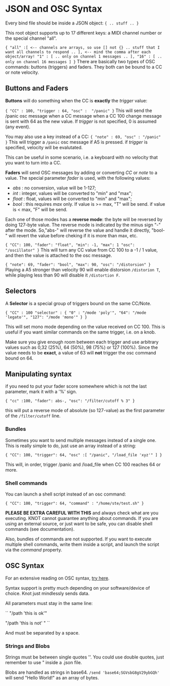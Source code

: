 # JSON and OSC Syntax

Every bind file should be inside a JSON object:
``
{
  .. stuff ..
}
``

This root object supports up to 17 different keys: a MIDI channel number or the special channel "all".

``
{
  "all" :[ <-- channels are arrays, so use [] not {}
    .. stuff that I want all channels to respond ..
  ], <-- mind the comma after each object/array!
  "1" : [
    .. only on channel 1 messages ..
  ],
  "16" : [
    .. only on channel 16 messages
  ]
}
``
There are basically two types of OSC commands: buttons (triggers) and faders.
They both can be bound to a CC or  note velocity. 

## Buttons and Faders
**Buttons** will do something when the CC is **exactly** the *trigger* value:

``
{
  "CC" : 100,
  "trigger : 64,
  "osc" :  "/panic"
}
``
This will send the /panic osc message when a CC message when a CC 100 change message is sent
with 64 as the new value. If *trigger* is not specified, 0 is assumed (any event).

You may also use a key instead of a CC:
``
{
  "note" : 69,
  "osc" : "/panic"
}
``
This will trigger a ``/panic`` osc message if A5 is pressed. if *trigger* is specified, velocity will be evalutated.

This can be useful in some scenario, i.e. a keyboard with no velocity that you want to turn into a CC.

**Faders** will send OSC messages by adding or converting *CC* or *note* to a value. The special parameter *fader* is used, with 
the following values:

- *abs* : no conversion, value will be 1-127;
- *int* : integer, values will be converted to "min" and "max";
- *float* : float, values will be converted to "min" and "max";
- *bool* : this requires *max* only. If value is >= max, "T" will be send. if value is < max, "F" will be send.

Each one of those modes has a **reverse mode**: the byte will be reversed by doing 127-byte value. The reverse mode is indicated
by the minus sign "-" after the mode. So,"abs-" will reverse the value and handle it directly, "bool-" will revert the value before cheking if it
is more than max, etc.

``
{
  "CC": 100,
  "fader": "float",
  "min": -1,
  "max": 1
  "osc": "/oscillator"
}
``
This will turn any CC value from CC 100 to a -1 / 1 value, and then the value is attached to the osc message.

``
{
  "note": 69,
  "fader": "bool",
  "max": 90,
  "osc": "/distorsion"
}
``
Playing a A5 stronger than velocity 90 will enable distorsion ```/distorion T```, 
      while playing less than 90 will disable it ```/distortion F```.

## Selectors
A **Selector** is a special group of triggers bound on the same CC/Note.

``
{
  "CC" : 100
  "selector" : {
    "0" : "/mode 'poly'",
    "64": "/mode 'legato'",
    "127": "/mode 'mono'"
  }
}
``

This will set mono mode depending on the value received on CC 100. This is useful if
you want similar commands on the same trigger, i.e. on a knob.

Make sure you give enough room between each trigger and use arbitrary values
such as 0,32 (25%), 64 (50%), 98 (75%) or 127 (100%). Since the value needs to be **exact**,
a value of 63 will **not** trigger the osc command bound on 64.

## Manipulating syntax

if you need to put your fader score somewhere which is not the last parameter, mark it with a '%' sign.

``
{
  "cc" :100,
  "fader": abs-,
  "osc": "/filter/cutoff % 3"
}
``

this will put a reverse mode of absolute (so 127-value) as the first parameter of the ``/filter/cutoff`` line.

### Bundles

Sometimes you want to send multiple messages instead of a single one. This is really simple to do, just
use an array instead of a string:

``
{
  "CC": 100,
  "trigger": 64,
  "osc" :[ "/panic", "/load_file 'xyz'" ]
}
``

This will, in order, trigger /panic and /load_file when CC 100 reaches 64 or more.

### Shell commands

You can launch a shell script instead of an osc command:

``
{
  "CC": 100,
  "trigger": 64,
  "command" : "/home/ste/test.sh"
}
``

**PLEASE BE EXTRA CAREFUL WITH THIS** and always check what are you executing.
KNOT cannot guarantee anything about commands. If you are using an external source,
or just want to be safe, you can disable shell commands (see documentation).

Also, bundles of commands are not supported. If you want to execute multiple
shell commands, write them inside a script, and launch the script via the *command* property.

## OSC Syntax

For an extensive reading on OSC syntax, [try here](http://wosclib.sourceforge.net/doc/_w_osc_lib_osc__spec__page.html).

Syntax support is pretty much depending on your software/device of choice. Knot just mindlessly sends data.

All parameters must stay in the same line:

``
"/path 'this is ok'"

"/path
'this is not'
"
``

And must be separated by a space.

### Strings and Blobs

Strings must be between single quotes ''. You could use double quotes, just remember to use \" inside a .json file.

Blobs are handled as strings in base64. ``/send 'base64;SGVsbG8gV29ybGQh'`` will send "Hello World!" as an array of bytes.


